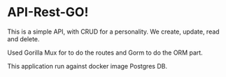# API-Rest-GO!

This is a simple API, with CRUD for a personality. We create, update, read and delete. 

Used Gorilla Mux for to do the routes and Gorm to do the ORM part. 

This application run against docker image Postgres DB.  
